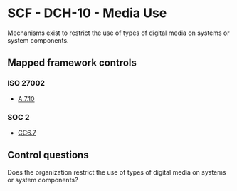 # SCF - DCH-10 - Media Use
Mechanisms exist to restrict the use of types of digital media on systems or system components. 
## Mapped framework controls
### ISO 27002
- [A.7.10](../iso27002/a-7.md#a710)
  
### SOC 2
- [CC6.7](../soc2/cc67.md)
  
## Control questions
Does the organization restrict the use of types of digital media on systems or system components? 
  